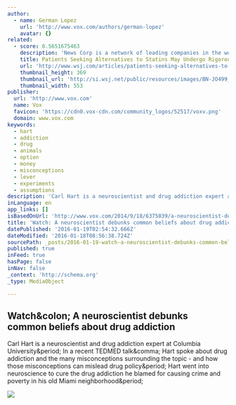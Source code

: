 ```yaml
---
author:
  - name: German Lopez
    url: 'http://www.vox.com/authors/german-lopez'
    avatar: {}
related:
  - score: 0.5651675463
    description: 'News Corp is a network of leading companies in the worlds of diversified media, news, education, and information services. People who avoid taking statins for managing high cholesterol face hurdles to costly new treatments A powerful new class of drugs promises to change the management of heart disease for high-risk patients who struggle to get their cholesterol levels under control-a group that numbers in the millions.'
    title: Patients Seeking Alternatives to Statins May Undergo Rigorous Vetting
    url: 'http://www.wsj.com/articles/patients-seeking-alternatives-to-statins-may-undergo-rigorous-vetting-1438029636'
    thumbnail_height: 369
    thumbnail_url: 'http://si.wsj.net/public/resources/images/BN-JO499_0727HE_G_20150727110822.jpg'
    thumbnail_width: 553
publisher:
  url: 'http://www.vox.com'
  name: Vox
  favicon: 'https://cdn0.vox-cdn.com/community_logos/52517/voxv.png'
  domain: www.vox.com
keywords:
  - hart
  - addiction
  - drug
  - animals
  - option
  - money
  - misconceptions
  - lever
  - experiments
  - assumptions
description: 'Carl Hart is a neuroscientist and drug addiction expert at Columbia University. In a recent TEDMED talk, Hart spoke about drug addiction and the many misconceptions surrounding the topic - and how those misconceptions can mislead drug policy. Hart went into neuroscience to cure the drug addiction he blamed for causing crime and poverty in his old Miami neighborhood.'
inLanguage: en
app_links: []
isBasedOnUrl: 'http://www.vox.com/2014/9/18/6375039/a-neuroscientist-debunks-common-beliefs-about-drug-addiction'
title: 'Watch: A neuroscientist debunks common beliefs about drug addiction'
datePublished: '2016-01-19T02:54:32.666Z'
dateModified: '2016-01-18T08:56:38.724Z'
sourcePath: _posts/2016-01-19-watch-a-neuroscientist-debunks-common-beliefs-about-drug-ad.md
published: true
inFeed: true
hasPage: false
inNav: false
_context: 'http://schema.org'
_type: MediaObject

---
```

<article style=""><h1>Watch&amp;colon; A neuroscientist debunks common beliefs about drug addiction</h1><p>Carl Hart is a neuroscientist and drug addiction expert at Columbia University&amp;period; In a recent TEDMED talk&amp;comma; Hart spoke about drug addiction and the many misconceptions surrounding the topic - and how those misconceptions can mislead drug policy&amp;period; Hart went into neuroscience to cure the drug addiction he blamed for causing crime and poverty in his old Miami neighborhood&amp;period;</p><img src="https://cdn3.vox-cdn.com/thumbor/tTo5iD6nbIbUgqp4me_HybPopzI=/0x165:3000x1832/1080x600/cdn0.vox-cdn.com/uploads/chorus_image/image/38901256/175705436.0.0.jpg" /></article>